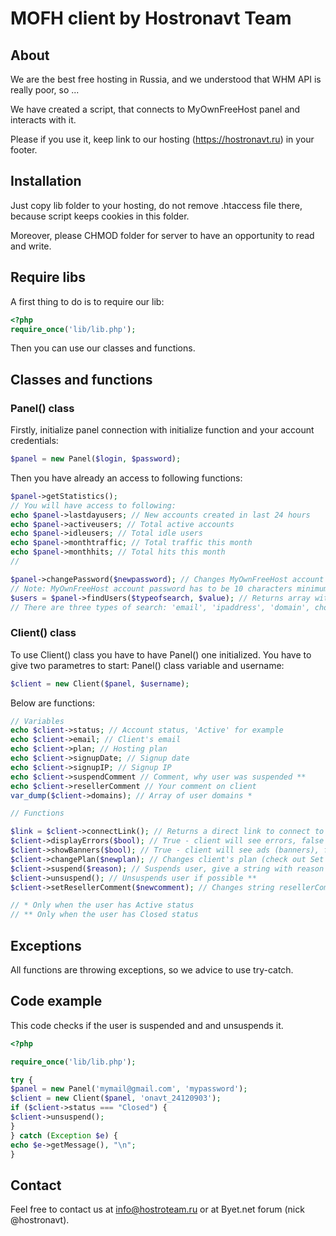 # MOFH client by Hostronavt Team
## About
We are the best free hosting in Russia, and we understood that WHM API is really poor, so ...

We have created a script, that connects to MyOwnFreeHost panel and interacts with it.

Please if you use it, keep link to our hosting (https://hostronavt.ru) in your footer.
## Installation
Just copy lib folder to your hosting, do not remove .htaccess file there, because script keeps cookies in this folder.

Moreover, please CHMOD folder for server to have an opportunity to read and write.
## Require libs
A first thing to do is to require our lib:
```php
<?php
require_once('lib/lib.php');
```
Then you can use our classes and functions.
## Classes and functions
### Panel() class
Firstly, initialize panel connection with initialize function and your account credentials:
```php
$panel = new Panel($login, $password);
```
Then you have already an access to following functions:
```php
$panel->getStatistics(); 
// You will have access to following:
echo $panel->lastdayusers; // New accounts created in last 24 hours
echo $panel->activeusers; // Total active accounts
echo $panel->idleusers; // Total idle users
echo $panel->monthtraffic; // Total traffic this month
echo $panel->monthhits; // Total hits this month
//

$panel->changePassword($newpassword); // Changes MyOwnFreeHost account password
// Note: MyOwnFreeHost account password has to be 10 characters minimum, only letters and numbers
$users = $panel->findUsers($typeofsearch, $value); // Returns array with usernames
// There are three types of search: 'email', 'ipaddress', 'domain', choose one and give its value

```
### Client() class
To use Client() class you have to have Panel() one initialized.
You have to give two parametres to start: Panel() class variable and username:
```php
$client = new Client($panel, $username);
```
Below are functions:
```php
// Variables
echo $client->status; // Account status, 'Active' for example
echo $client->email; // Client's email
echo $client->plan; // Hosting plan
echo $client->signupDate; // Signup date
echo $client->signupIP; // Signup IP
echo $client->suspendComment // Comment, why user was suspended **
echo $client->resellerComment // Your comment on client
var_dump($client->domains); // Array of user domains *

// Functions

$link = $client->connectLink(); // Returns a direct link to connect to cPanel *
$client->displayErrors($bool); // True - client will see errors, false - not *
$client->showBanners($bool); // True - client will see ads (banners), false - not *
$client->changePlan($newplan); // Changes client's plan (check out Set Packages in MOFH Panel)
$client->suspend($reason); // Suspends user, give a string with reason *
$client->unsuspend(); // Unsuspends user if possible **
$client->setResellerComment($newcomment); // Changes string resellerComment

// * Only when the user has Active status
// ** Only when the user has Closed status
```
## Exceptions
All functions are throwing exceptions, so we advice to use try-catch.
## Code example
This code checks if the user is suspended and and unsuspends it.
```php
<?php

require_once('lib/lib.php');

try {
$panel = new Panel('mymail@gmail.com', 'mypassword');
$client = new Client($panel, 'onavt_24120903');
if ($client->status === "Closed") {
$client->unsuspend();
}
} catch (Exception $e) {
echo $e->getMessage(), "\n";
}
```
## Contact
Feel free to contact us at info@hostroteam.ru or at Byet.net forum (nick @hostronavt).
